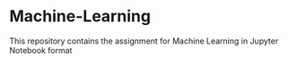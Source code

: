 # Machine-Learning

This repository contains the assignment for Machine Learning in Jupyter Notebook format
